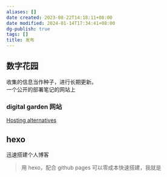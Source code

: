 ```yaml
---
aliases: []
date created: 2023-08-22T14:18:11+08:00
date modified: 2024-01-14T17:34:41+08:00
dg-publish: true
tags: []
title: 发布
---
```


## 数字花园
收集的信息当作种子，进行长期更新。  
一个公开的部署笔记的网站上
### digital garden 网站
[Hosting alternatives](https://dg-docs.ole.dev/advanced/hosting-alternatives/)

## hexo
迅速搭建个人博客
>用 hexo，配合 github pages 可以零成本快速搭建，我就是